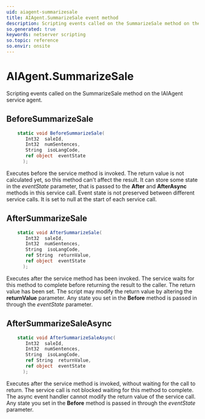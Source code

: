 ```yaml
---
uid: aiagent-summarizesale
title: AIAgent.SummarizeSale event method
description: Scripting events called on the SummarizeSale method on the AIAgent service agent.
so.generated: true
keywords: netserver scripting
so.topic: reference
so.envir: onsite
---
```

# AIAgent.SummarizeSale

Scripting events called on the <see cref='M:IAIAgent.SummarizeSale'>SummarizeSale</see> method on the <see cref='IAIAgent'>IAIAgent</see>  service agent.

## BeforeSummarizeSale
```cs
    static void BeforeSummarizeSale(
       Int32  saleId,
       Int32  numSentences,
       String  isoLangCode,
       ref object  eventState
      );
```
Executes before the service method is invoked.
The return value is not calculated yet, so this method can't affect the result.
It can store some state in the *eventState* parameter, that is passed to the **After** and **AfterAsync** methods in this service call.
Event state is not preserved between different service calls. It is set to null at the start of each service call.
## AfterSummarizeSale
```cs
    static void AfterSummarizeSale(
       Int32  saleId,
       Int32  numSentences,
       String  isoLangCode,
       ref String  returnValue,
       ref object  eventState
      );
```
Executes after the service method has been invoked. The service waits for this method to complete before returning the result to the caller.
The return value has been set. The script may modify the return value by altering the **returnValue** parameter.
Any state you set in the **Before** method is passed in through the *eventState* parameter.
## AfterSummarizeSaleAsync
```cs
    static void AfterSummarizeSaleAsync(
       Int32  saleId,
       Int32  numSentences,
       String  isoLangCode,
       ref String  returnValue,
       ref object  eventState
      );
```
Executes after the service method is invoked, without waiting for the call to return.
The service call is not blocked waiting for this method to complete.
The async event handler cannot modify the return value of the service call.
Any state you set in the **Before** method is passed in through the *eventState* parameter.

